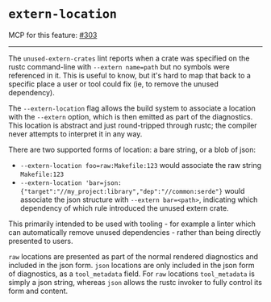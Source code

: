 # `extern-location`

MCP for this feature: [#303]

[#303]: https://github.com/rust-lang/compiler-team/issues/303

------------------------

The `unused-extern-crates` lint reports when a crate was specified on the rustc
command-line with `--extern name=path` but no symbols were referenced in it.
This is useful to know, but it's hard to map that back to a specific place a user
or tool could fix (ie, to remove the unused dependency).

The `--extern-location` flag allows the build system to associate a location with
the `--extern` option, which is then emitted as part of the diagnostics. This location
is abstract and just round-tripped through rustc; the compiler never attempts to
interpret it in any way.

There are two supported forms of location: a bare string, or a blob of json:
- `--extern-location foo=raw:Makefile:123` would associate the raw string `Makefile:123`
- `--extern-location 'bar=json:{"target":"//my_project:library","dep":"//common:serde"}` would
  associate the json structure with `--extern bar=<path>`, indicating which dependency of
  which rule introduced the unused extern crate.

This primarily intended to be used with tooling - for example a linter which can automatically
remove unused dependencies - rather than being directly presented to users.

`raw` locations are presented as part of the normal rendered diagnostics and included in
the json form. `json` locations are only included in the json form of diagnostics,
as a `tool_metadata` field. For `raw` locations `tool_metadata` is simply a json string,
whereas `json` allows the rustc invoker to fully control its form and content.
